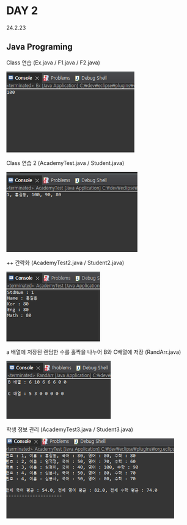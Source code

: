 # DAY 2
24.2.23

## Java Programing

Class 연습 (Ex.java / F1.java / F2.java)

![이미지](./img/ex.PNG)

Class 연습 2 (AcademyTest.java / Student.java)

![이미지](./img/student.PNG)

  ++ 간략화 (AcademyTest2.java / Student2.java)

![이미지](./img/student2.PNG)

a 배열에 저장된 랜덤한 수를 홀짝을 나누어 B와 C배열에 저장 (RandArr.java)

![이미지](./img/rand.PNG)

학생 정보 관리 (AcademyTest3.java / Student3.java)

![이미지](./img/stdInfo.PNG)
